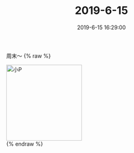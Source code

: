 ﻿---
title: "2019-6-15"
date: 2019-6-15 16:29:00
tags: 文字
categories: 妈妈
---
周末～
{% raw %}
<div style="width:500 px">
<div style="float:left; width:100 px"><img src="/images/WeChat Image_20200211173455.jpg" width="200" alt="小P"></div>
<div style="clear:both"></div>
</div>
{% endraw %}